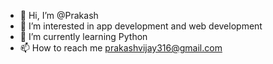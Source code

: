 - 👋 Hi, I’m @Prakash
- 👀 I’m interested in app development and web development
- 🌱 I’m currently learning Python
- 📫 How to reach me prakashvijay316@gmail.com

<!---
SmashPrakash/SmashPrakash is a ✨ special ✨ repository because its `README.md` (this file) appears on your GitHub profile.
You can click the Preview link to take a look at your changes.
--->
